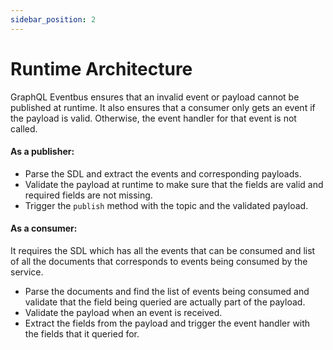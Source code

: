 ```yaml
---
sidebar_position: 2
---
```


# Runtime Architecture

GraphQL Eventbus ensures that an invalid event or payload cannot be published at runtime. It also ensures that a consumer only gets an event if the payload is valid. Otherwise, the event handler for that event is not called.

#### As a publisher:

- Parse the SDL and extract the events and corresponding payloads.
- Validate the payload at runtime to make sure that the fields are valid and required fields are not missing.
- Trigger the `publish` method with the topic and the validated payload.

#### As a consumer:

It requires the SDL which has all the events that can be consumed and list of all the documents that corresponds to events being consumed by the service.

- Parse the documents and find the list of events being consumed and validate that the field being queried are actually part of the payload.
- Validate the payload when an event is received.
- Extract the fields from the payload and trigger the event handler with the fields that it queried for.
